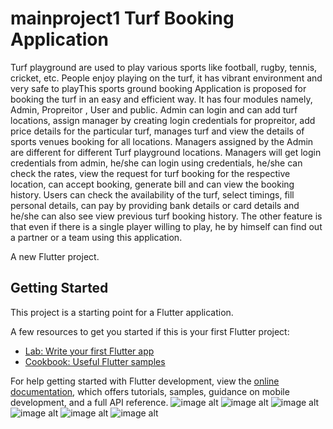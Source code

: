 # mainproject1 Turf Booking Application
Turf playground are used to play various sports like football, rugby, tennis, cricket, etc.
People enjoy playing on the turf, it has vibrant environment and very safe to playThis sports
ground booking Application is proposed for booking the turf in an easy and efficient way.
It has four modules namely, Admin, Propreitor , User and public. Admin can login and can
add turf locations, assign manager by creating login credentials for propreitor, add price
details for the particular turf, manages turf and view the details of sports venues booking
for all locations. Managers assigned by the Admin are different for different Turf playground
locations. Managers will get login credentials from admin, he/she can login using
credentials, he/she can check the rates, view the request for turf booking for the respective
location, can accept booking, generate bill and can view the booking history. Users can
check the availability of the turf, select timings, fill personal details, can pay by providing
bank details or card details and he/she can also see view previous turf booking history. The
other feature is that even if there is a single player willing to play, he by himself can find
out a partner or a team using this application.

A new Flutter project.

## Getting Started

This project is a starting point for a Flutter application.

A few resources to get you started if this is your first Flutter project:

- [Lab: Write your first Flutter app](https://docs.flutter.dev/get-started/codelab)
- [Cookbook: Useful Flutter samples](https://docs.flutter.dev/cookbook)

For help getting started with Flutter development, view the
[online documentation](https://docs.flutter.dev/), which offers tutorials,
samples, guidance on mobile development, and a full API reference.
![image alt](https://github.com/vishn-Mk/mainproject1/blob/master/WhatsApp%20Image%202024-04-19%20at%2013.46.17_3337a107.jpg?raw=true)
![image alt](https://github.com/vishn-Mk/mainproject1/blob/master/WhatsApp%20Image%202024-04-19%20at%2013.46.19_7b1afb63.jpg?raw=true)
![image alt](https://github.com/vishn-Mk/mainproject1/blob/master/WhatsApp%20Image%202024-04-19%20at%2013.46.22_70157930.jpg?raw=true)
![image alt](https://github.com/vishn-Mk/mainproject1/blob/master/WhatsApp%20Image%202024-04-19%20at%2013.46.24_5373c51c.jpg?raw=true)
![image alt](https://github.com/vishn-Mk/mainproject1/blob/master/WhatsApp%20Image%202024-04-19%20at%2013.46.28_6062d6dd.jpg?raw=true)
![image alt](https://github.com/vishn-Mk/mainproject1/blob/master/WhatsApp%20Image%202024-04-19%20at%2013.46.29_5e67d7f4.jpg?raw=true)
